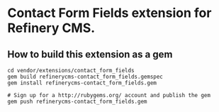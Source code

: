 # Contact Form Fields extension for Refinery CMS.

## How to build this extension as a gem

    cd vendor/extensions/contact_form_fields
    gem build refinerycms-contact_form_fields.gemspec
    gem install refinerycms-contact_form_fields.gem

    # Sign up for a http://rubygems.org/ account and publish the gem
    gem push refinerycms-contact_form_fields.gem